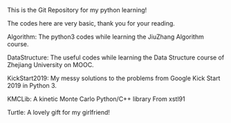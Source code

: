 This is the Git Repository for my python learning!

The codes here are very basic, thank you for your reading.

Algorithm: The python3 codes while learning the JiuZhang Algorithm course.

DataStructure: The useful codes while learning the Data Structure course of Zhejiang University on MOOC.

KickStart2019: My messy solutions to the problems from Google Kick Start 2019 in Python 3.

KMCLib: A kinetic Monte Carlo Python/C++ library From xstl91

Turtle: A lovely gift for my girlfriend!